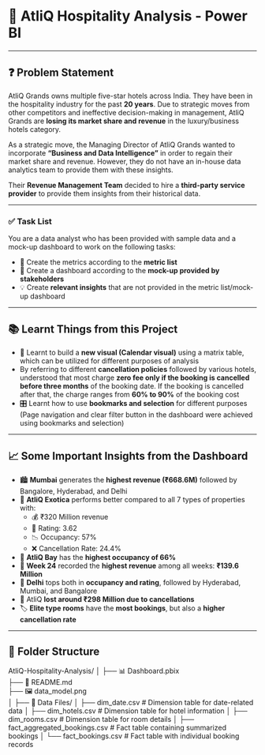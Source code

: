 # 🏨 AtliQ Hospitality Analysis - Power BI

---

## ❓ Problem Statement

AtliQ Grands owns multiple five-star hotels across India. They have been in the hospitality industry for the past **20 years**. Due to strategic moves from other competitors and ineffective decision-making in management, AtliQ Grands are **losing its market share and revenue** in the luxury/business hotels category.

As a strategic move, the Managing Director of AtliQ Grands wanted to incorporate **“Business and Data Intelligence”** in order to regain their market share and revenue. However, they do not have an in-house data analytics team to provide them with these insights.

Their **Revenue Management Team** decided to hire a **third-party service provider** to provide them insights from their historical data.

---

### ✅ Task List

You are a data analyst who has been provided with sample data and a mock-up dashboard to work on the following tasks:

- 📌 Create the metrics according to the **metric list**  
- 🧩 Create a dashboard according to the **mock-up provided by stakeholders**  
- 💡 Create **relevant insights** that are not provided in the metric list/mock-up dashboard  

---

## 📚 Learnt Things from this Project

- 📅 Learnt to build a **new visual (Calendar visual)** using a matrix table, which can be utilized for different purposes of analysis  
-  By referring to different **cancellation policies** followed by various hotels, understood that most charge **zero fee only if the booking is cancelled before three months** of the booking date. If the booking is cancelled after that, the charge ranges from **60% to 90%** of the booking cost  
- 🎛️ Learnt how to use **bookmarks and selection** for different purposes (Page navigation and clear filter button in the dashboard were achieved using bookmarks and selection)

---

## 📈 Some Important Insights from the Dashboard

- 🏙️ **Mumbai** generates the **highest revenue (₹668.6M)** followed by Bangalore, Hyderabad, and Delhi  
- 🏨 **AtliQ Exotica** performs better compared to all 7 types of properties with:
  - 💰 ₹320 Million revenue  
  - 🌟 Rating: 3.62  
  - 📉 Occupancy: 57%  
  - ❌ Cancellation Rate: 24.4%
- 📌 **AtliQ Bay** has the **highest occupancy of 66%**
- 📆 **Week 24** recorded the **highest revenue** among all weeks: **₹139.6 Million**
- 🏅 **Delhi** tops both in **occupancy and rating**, followed by Hyderabad, Mumbai, and Bangalore  
- 💸 AtliQ **lost around ₹298 Million due to cancellations**
- 🏷️ **Elite type rooms** have the **most bookings**, but also a **higher cancellation rate**

---

##  📁 Folder Structure
AtliQ-Hospitality-Analysis/
│
├── 📊 Dashboard.pbix                   
├── 📝 README.md                       
├── 🖼️ data_model.png                   
│
├── 📂 Data Files/
│   ├── dim_date.csv                   # Dimension table for date-related data
│   ├── dim_hotels.csv                 # Dimension table for hotel information
│   ├── dim_rooms.csv                  # Dimension table for room details
│   ├── fact_aggregated_bookings.csv   # Fact table containing summarized bookings
│   └── fact_bookings.csv              # Fact table with individual booking records

